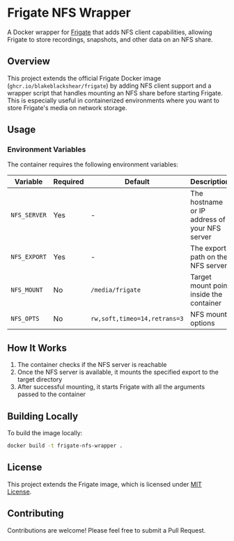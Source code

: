 # Frigate NFS Wrapper

A Docker wrapper for [Frigate](https://frigate.video/) that adds NFS client capabilities, allowing Frigate to store recordings, snapshots, and other data on an NFS share.

## Overview

This project extends the official Frigate Docker image (`ghcr.io/blakeblackshear/frigate`) by adding NFS client support and a wrapper script that handles mounting an NFS share before starting Frigate. This is especially useful in containerized environments where you want to store Frigate's media on network storage.

## Usage

### Environment Variables

The container requires the following environment variables:

| Variable | Required | Default | Description |
|----------|----------|---------|-------------|
| `NFS_SERVER` | Yes | - | The hostname or IP address of your NFS server |
| `NFS_EXPORT` | Yes | - | The export path on the NFS server |
| `NFS_MOUNT` | No | `/media/frigate` | Target mount point inside the container |
| `NFS_OPTS` | No | `rw,soft,timeo=14,retrans=3` | NFS mount options |

## How It Works

1. The container checks if the NFS server is reachable
2. Once the NFS server is available, it mounts the specified export to the target directory
3. After successful mounting, it starts Frigate with all the arguments passed to the container

## Building Locally

To build the image locally:

```bash
docker build -t frigate-nfs-wrapper .
```

## License

This project extends the Frigate image, which is licensed under [MIT License](https://github.com/blakeblackshear/frigate/blob/master/LICENSE).

## Contributing

Contributions are welcome! Please feel free to submit a Pull Request.
